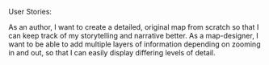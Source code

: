 User Stories:

As an author, I want to create a detailed, original map from scratch so that I can keep track of my storytelling and narrative better.
As a map-designer, I want to be able to add multiple layers of information depending on zooming in and out, so that I can easily display differing levels of detail.

